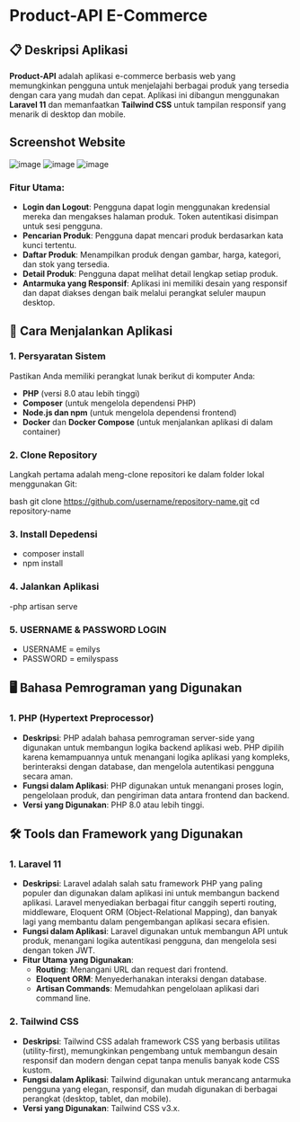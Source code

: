 # **Product-API E-Commerce**

## 📋 Deskripsi Aplikasi

**Product-API** adalah aplikasi e-commerce berbasis web yang memungkinkan pengguna untuk menjelajahi berbagai produk yang tersedia dengan cara yang mudah dan cepat. Aplikasi ini dibangun menggunakan **Laravel 11** dan memanfaatkan **Tailwind CSS** untuk tampilan responsif yang menarik di desktop dan mobile.

## Screenshot Website
![image](https://github.com/user-attachments/assets/37f804b0-15f8-4cf8-a689-cf67d19ee229)
![image](https://github.com/user-attachments/assets/574cae9a-be26-4ba5-96c7-e4f52fa6095b)
![image](https://github.com/user-attachments/assets/d51828d8-7192-468b-b344-f03784dfff68)



### Fitur Utama:
- **Login dan Logout**: Pengguna dapat login menggunakan kredensial mereka dan mengakses halaman produk. Token autentikasi disimpan untuk sesi pengguna.
- **Pencarian Produk**: Pengguna dapat mencari produk berdasarkan kata kunci tertentu.
- **Daftar Produk**: Menampilkan produk dengan gambar, harga, kategori, dan stok yang tersedia.
- **Detail Produk**: Pengguna dapat melihat detail lengkap setiap produk.
- **Antarmuka yang Responsif**: Aplikasi ini memiliki desain yang responsif dan dapat diakses dengan baik melalui perangkat seluler maupun desktop.


## 🚀 Cara Menjalankan Aplikasi

### 1. Persyaratan Sistem

Pastikan Anda memiliki perangkat lunak berikut di komputer Anda:
- **PHP** (versi 8.0 atau lebih tinggi)
- **Composer** (untuk mengelola dependensi PHP)
- **Node.js dan npm** (untuk mengelola dependensi frontend)
- **Docker** dan **Docker Compose** (untuk menjalankan aplikasi di dalam container)

### 2. Clone Repository

Langkah pertama adalah meng-clone repositori ke dalam folder lokal menggunakan Git:

bash
git clone https://github.com/username/repository-name.git
cd repository-name


### 3. Install Depedensi
- composer install
- npm install

### 4. Jalankan Aplikasi
-php artisan serve

### 5. USERNAME & PASSWORD LOGIN
- USERNAME = emilys
- PASSWORD = emilyspass


## 🖥️ **Bahasa Pemrograman yang Digunakan**

### 1. **PHP (Hypertext Preprocessor)**

- **Deskripsi**: PHP adalah bahasa pemrograman server-side yang digunakan untuk membangun logika backend aplikasi web. PHP dipilih karena kemampuannya untuk menangani logika aplikasi yang kompleks, berinteraksi dengan database, dan mengelola autentikasi pengguna secara aman.
- **Fungsi dalam Aplikasi**: PHP digunakan untuk menangani proses login, pengelolaan produk, dan pengiriman data antara frontend dan backend.
- **Versi yang Digunakan**: PHP 8.0 atau lebih tinggi.


## 🛠️ **Tools dan Framework yang Digunakan**

### 1. **Laravel 11**

- **Deskripsi**: Laravel adalah salah satu framework PHP yang paling populer dan digunakan dalam aplikasi ini untuk membangun backend aplikasi. Laravel menyediakan berbagai fitur canggih seperti routing, middleware, Eloquent ORM (Object-Relational Mapping), dan banyak lagi yang membantu dalam pengembangan aplikasi secara efisien.
- **Fungsi dalam Aplikasi**: Laravel digunakan untuk membangun API untuk produk, menangani logika autentikasi pengguna, dan mengelola sesi dengan token JWT.
- **Fitur Utama yang Digunakan**:
  - **Routing**: Menangani URL dan request dari frontend.
  - **Eloquent ORM**: Menyederhanakan interaksi dengan database.
  - **Artisan Commands**: Memudahkan pengelolaan aplikasi dari command line.

### 2. **Tailwind CSS**

- **Deskripsi**: Tailwind CSS adalah framework CSS yang berbasis utilitas (utility-first), memungkinkan pengembang untuk membangun desain responsif dan modern dengan cepat tanpa menulis banyak kode CSS kustom.
- **Fungsi dalam Aplikasi**: Tailwind digunakan untuk merancang antarmuka pengguna yang elegan, responsif, dan mudah digunakan di berbagai perangkat (desktop, tablet, dan mobile).
- **Versi yang Digunakan**: Tailwind CSS v3.x.




